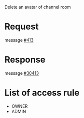 Delete an avatar of channel room

# Request
message [#413](../../../proto/README.md#action_413)

# Response
message [#30413](../../../proto/README.md#action_30413)

# List of access rule
* OWNER
* ADMIN